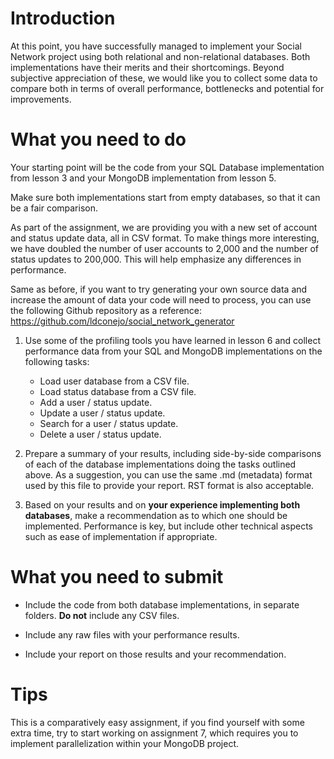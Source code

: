# Introduction

At this point, you have successfully managed to implement your Social Network project using both relational and non-relational databases. Both implementations have their merits and their shortcomings. Beyond subjective appreciation of these, we would like you to collect some data to compare both in terms of overall performance, bottlenecks and potential for improvements.

# What you need to do

Your starting point will be the code from your SQL Database implementation from lesson 3 and your MongoDB implementation from lesson 5.

Make sure both implementations start from empty databases, so that it can be a fair comparison.

As part of the assignment, we are providing you with a new set of account and status update data, all in CSV format. To make things more interesting, we have doubled the number of user accounts to 2,000 and the number of status updates to 200,000. This will help emphasize any differences in performance.

Same as before, if you want to try generating your own source data and increase the amount of data your code will need to process, you can use the following Github repository as a reference: https://github.com/ldconejo/social_network_generator

1. Use some of the profiling tools you have learned in lesson 6 and collect performance data from your SQL and MongoDB implementations on the following tasks:
    * Load user database from a CSV file.
    * Load status database from a CSV file.
    * Add a user / status update.
    * Update a user / status update.
    * Search for a user / status update.
    * Delete a user / status update.

1. Prepare a summary of your results, including side-by-side comparisons of each of the database implementations doing the tasks outlined above. As a suggestion, you can use the same .md (metadata) format used by this file to provide your report. RST format is also acceptable.

1. Based on your results and on **your experience implementing both databases**, make a recommendation as to which one should be implemented. Performance is key, but include other technical aspects such as ease of implementation if appropriate.

# What you need to submit

* Include the code from both database implementations, in separate folders. **Do not** include any CSV files.

* Include any raw files with your performance results.

* Include your report on those results and your recommendation.

# Tips

This is a comparatively easy assignment, if you find yourself with some extra time, try to start working on assignment 7, which requires you to implement parallelization within your MongoDB project.
 